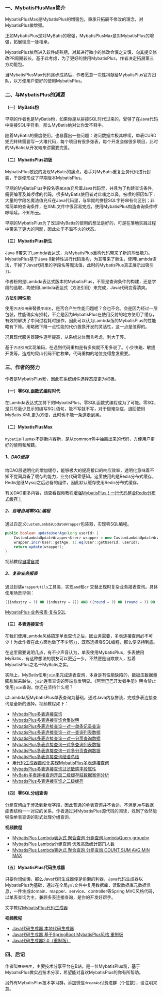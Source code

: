 ### 一、MybatisPlusMax简介
MybatisPlusMax是MybatisPlus的增强包，秉承只拓展不修改的理念，对MybatisPlus做增强。

正如MybatisPlus是对MyBatis的增强，MybatisPlusMax是对MybatisPlus的增强，拓展理念一脉相承。

MybatisPlus依然进入软件成熟期，对其进行微小的修改会慎之又慎，向其提交修改PR周期较长，基于此考虑，为了更好的使用MybatisPlus，作者决定拓展第三方功能包。

当MybatisPlusMax代码逐步成熟后，作者愿意一次性捐献给MybatisPlus官方团队，以方便用户更好的使用MybatisPlus。

### 二、与MybatisPlus的渊源
#### （一）MyBatis粉
早期的作者也是MyBatis粉，如果你是从拼接SQL时代过来的，受够了在Java代码中拼接SQL字符串，那么MyBatis绝对让你爱不释手。

随着MyBatis的重度使用，也暴露出一些问题：访问数据库极其啰嗦，单表CURD兜兜转转需要写一大堆代码，每个项目有很多张表，每个开发会做很多项目，此时的MyBatis从开发端来讲需要完善。

#### （二）MybatisPlus初版
MybatisPlus敏锐的发现MyBatis的痛点，着手对MyBatis重复业务代码进行封装，于是便形成了早期版本MybatisPlus。

早期的MyBatisPlus字段名等`魔法值`充斥着Java代码里，并且为了构建查询条件，需要编写及其啰嗦的代码，很多MyBatis使用者对此嗤之以鼻。被喷的原因如下：大量的字段名魔法值充斥在Java代码里，与早期的拼接SQL字符串有何区别；非常简单的查询条件，在XML文件中很容易完成，使用MybatisPlus构造查询条件啰啰嗦嗦，不知所云。

早期的MybatisPlus为了改进MyBatis的使用的想法是好的，可是在落地实践过程中带来了更大的问题，因此处于不温不火的状态。

#### （三）MybatisPlus新生
Java 8带来了Lambda表达式，为MybatisPlus重构代码带来了新的基础能力。MybatisPlus基于Java 8新特性进行代码重构，为其带来了新生，使用Lambda语法，干掉了Java代码里的字段名等魔法值，此时的MybatisPlus真正展示出吸引力。

作者粉的是Lambda表达式版本的MybatisPlus，不管是查询条件的构建，还是字段的选取，均使用Lambda表达式（方法引用）来完成，Java代码变得清爽。

**方法引用性能**

使用`方法引用`来替换`字段名`，是否会产生性能问题呢？会也不会。会是因为经过一层包装，性能确实有损耗，不会是因为MybatisPlus在使用反射的地方使用了缓存，有效的解决了中间过程耗时操作，因此可以认为Lambda版的MybatisPlus的性能略有下降。用略微下降一点性能的代价置换开发的灵活性，这一点是值得的。

况且现代服务器硬件逐年提高，从系统总体而言考虑，利大于弊。

基于`方法引用`实现编码，在遇到代码重构是有多爽就不用多说了。小步快跑、敏捷开发等，造成的屎山代码不胜枚举，代码重构的地位变得愈发重要。

### 三、作者的努力
作者是MybatisPlus粉，因此在系统组件选择态度更为积极。

#### （一）零SQL函数式编程时代
在Lambda表达式加持下的MybatisPlus，零SQL函数式编程成为了可能。零SQL是只尽量少显示的编写SQL语句，能不写就不写，对于疑难杂症，退回使用MyBatis XML更为方便，此时也不能一条道走到黑。

#### （二）MybatisPlusMax
`MybatisPlusMax`不是新内容新，是从common包中抽离出来的代码，方便用户更好的使用和解藕。

##### 1、DAO缓存

给DAO层透明化的增加缓存，能够极大的提高接口的响应效率，透明化意味着不知不觉间具备了缓存的能力，业务代码零感知。这里使用的是Redis分布式缓存，Redis是继Mysql之后必备的组件，因此默认缓存使用Redis分布式缓存。

有关DAO更多内容，请查看视频教程[增强MybatisPlus！一行代码整合Redis分布式缓存！](https://www.bilibili.com/video/BV1dM411m7RG/)

##### 2、自增自减零SQL编程

通过自定义`CustomLambdaUpdateWrapper`包装器，实现零SQL编程。

```java
public boolean updateUserAge(Long userId) {
    CustomLambdaUpdateWrapper<User> wrapper = new CustomLambdaUpdateWrapper<>();
    wrapper.incr(User::getAge, 1).eq(User::getUserId, userId);
    return update(wrapper);
}
```

视频教程[自增自减](https://www.bilibili.com/video/BV1SP411K7LZ/)

##### 3、复杂业务报表

通过封装`WrapperUtils`工具类，实现`and`和`or`	交替出现时复杂业务报表查询。具体使用场景举例：

```sql
((industry = ?) OR (industry = ?)) AND ((round = ?) OR (round = ?) OR (round = ?))
```

[MybatisPlus·业务报表·复杂SQL](https://www.bilibili.com/video/BV1Gv4y127Vd/)

#### （三）多表连接查询

在我们使用Lambda风格搞定单表查询之后，因业务需要，多表连接查询必不可少！为此作者在此方面也做了不少努力，既然选择零SQL编程，那么便坚持到底。

在这里需要说明几点，有不少声音认为，单表使用MybatisPlus，多表使用MyBatis，有这种想法的朋友可以更近一步，不然便是自欺欺人，挂着MybatisPlus之名干MyBatis之实。

实际上，MyBatis使用`join`来完成连表查询，本身是有性能缺陷的，数据库数据量膨胀越来越快，`join`连表查询的弊端愈发明显。《阿里巴巴开发者手册》明令禁止使用`join`查询，你还在坚持什么呢？

以Lambda版MybatisPlus单表查询为基础，通过Java内存拼装，完成多表连接查询是全新的选择。视频教程如下：

- [MybatisPlus多表连接查询](https://www.bilibili.com/video/BV1tP4y177rm/)
- [MybatisPlus多表连接查询合集说明](https://www.bilibili.com/video/BV1SG4y1H7aT/)
- [MybatisPlus多表连接查询一对一单条记录查询](https://www.bilibili.com/video/BV1K14y177SQ/)
- [MybatisPlus多表连接查询一对一查询列表数据](https://www.bilibili.com/video/BV1Pe4y117uu/)
- [MybatisPlus多表连接查询一对一分页查询数据](https://www.bilibili.com/video/BV1av4y1U7kR/)
- [MybatisPlus多表连接查询一对多查询列表数据](https://www.bilibili.com/video/BV1n44y1X73T/)
- [MybatisPlus多表连接查询一对多分页查询数据](https://www.bilibili.com/video/BV1T84y1k7oz/)
- [MybatisPlus多表连接查询结语总结](https://www.bilibili.com/video/BV14e4y1q7k3/)
- [用代码生成器自动化实现MybatisPlus多表连接查询](https://www.bilibili.com/video/BV17e4y1J7tu/)
- [MybatisPlus多表连接查询过滤敏感字段属性](https://www.bilibili.com/video/BV17m4y1F72y/)
- [MyBatis多表连接查询开启二级缓存脏数据案例分析](https://www.bilibili.com/video/BV1og411h7Nx/)
- [MybatisPlus多表连接查询之二级缓存](https://www.bilibili.com/video/BV1ze4y1n7ak/)

#### （四）零SQL分组查询

分组查询由于涉及到新增字段，因此普通的单表查询并不合适，不满足`DO`与数据库表结构一一对应的关系。作者通过对MybatisPlus源代码的阅读，找到了依然能够像单表查询的形式处理分组查询。

**视频教程**

- [MybatisPlus Lambda表达式 聚合查询 分组查询 lambdaQuery groupby](https://www.bilibili.com/video/BV1Gt4y1K7x1)
- [MybatisPlus Lambda分组查询 优雅高效统计部门人数](https://www.bilibili.com/video/BV11D4y1e7y2)
- [MybatisPlus Lambda表达式 聚合查询 分组查询 COUNT SUM AVG MIN MAX](https://www.bilibili.com/video/BV1324y1f726)

#### （五）MybatisPlus代码生成器

只要你想偷懒，那么Java代码生成器便是偷懒的利器，Java代码生成器以MybatisPlus为基础，通过在全局`yml`文件中复用数据库，读取数据库元数据信息，一件生成domain、mapper、service、controller等Spring MVC风格代码，以单表查询为主，兼顾多表连接查询，是你的开发好帮手。

文字教程[MybatisPlus代码生成器](https://www.altitude.xin/blog/home/#/chapter/2fd5a01a0e58c93774ee6feece727656)

**视频教程**

- [Java代码生成器 本地代码生成器](https://www.bilibili.com/video/BV1qY411b7tC)
- [Java代码生成器 基于SpringBoot MybatisPlus风格 重制版](https://www.bilibili.com/video/BV1Na411b7Xg)
- [Java代码生成器2.0（重制版）](https://www.bilibili.com/video/BV12Y4y1W7oc)

### 四、后记
作者叫`赛泰先生`，主要技术分享平台在B站，是一位MybatisPlus粉，基于MybatisPlus做实战技术分享，希望能对喜欢MybatisPlus的你有所帮助。

另外有MybatisPlus技术学习群，添加微信`dream4s`付费进群（个位数），请注明来意。
